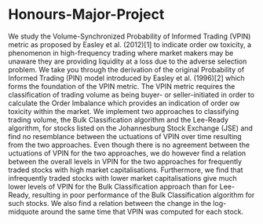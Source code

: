 # Honours-Major-Project

We study the Volume-Synchronized Probability of Informed Trading (VPIN) metric as proposed
by Easley et al. (2012)[1] to indicate order 
ow toxicity, a phenomenon in high-frequency trading
where market makers may be unaware they are providing liquidity at a loss due to the adverse
selection problem. We take you through the derivation of the original Probability of Informed
Trading (PIN) model introduced by Easley et al. (1996)[2] which forms the foundation of the
VPIN metric. The VPIN metric requires the classification of trading volume as being buyer- or
seller-initiated in order to calculate the Order Imbalance which provides an indication of order 
ow
toxicity within the market. We implement two approaches to classifying trading volume, the Bulk
Classification algorithm and the Lee-Ready algorithm, for stocks listed on the Johannesburg Stock
Exchange (JSE) and find no resemblance between the 
uctuations of VPIN over time resulting
from the two approaches.
Even though there is no agreement between the 
uctuations of VPIN for the two approaches, we
do however find a relation between the overall levels in VPIN for the two approaches for frequently
traded stocks with high market capitalisations. Furthermore, we find that infrequently traded
stocks with lower market capitalisations give much lower levels of VPIN for the Bulk Classification
approach than for Lee-Ready, resulting in poor performance of the Bulk Classification algorithm
for such stocks. We also find a relation between the change in the log-midquote around the same
time that VPIN was computed for each stock.
